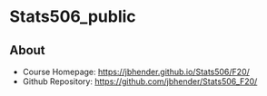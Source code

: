 # Stats506_public
## About
* Course Homepage: https://jbhender.github.io/Stats506/F20/
* Github Repository: https://github.com/jbhender/Stats506_F20/
